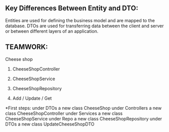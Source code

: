 ## Key Differences Between Entity and DTO:
 Entities are used for defining the business model and are mapped to the database. 
 DTOs are used for transferring data between the client and server or between different layers of an application.

## TEAMWORK:

 Cheese shop
1. CheeseShopController
2. CheeseShopService
3. CheeseShopRepository

1. Add / Update / Get

*First steps:
under DTOs a new class CheeseShop
under Controllers a new class CheeseShopController
under Services a new class CheeseShopService
under Repo a new class CheeseShopRepository
under DTOs a new class UpdateCheeseShopDTO

